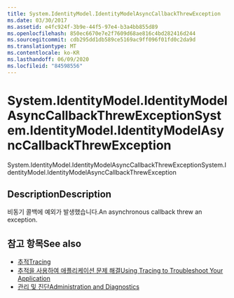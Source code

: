 ```yaml
---
title: System.IdentityModel.IdentityModelAsyncCallbackThrewException
ms.date: 03/30/2017
ms.assetid: e4fc924f-3b9e-44f5-97e4-b3a4bb855d89
ms.openlocfilehash: 850ec6670e7e2f7609d68ae816c4bd282416d244
ms.sourcegitcommit: cdb295dd1db589ce5169ac9ff096f01fd0c2da9d
ms.translationtype: MT
ms.contentlocale: ko-KR
ms.lasthandoff: 06/09/2020
ms.locfileid: "84598556"
---
```

# <a name="systemidentitymodelidentitymodelasynccallbackthrewexception"></a><span data-ttu-id="7d556-102">System.IdentityModel.IdentityModelAsyncCallbackThrewException</span><span class="sxs-lookup"><span data-stu-id="7d556-102">System.IdentityModel.IdentityModelAsyncCallbackThrewException</span></span>
<span data-ttu-id="7d556-103">System.IdentityModel.IdentityModelAsyncCallbackThrewException</span><span class="sxs-lookup"><span data-stu-id="7d556-103">System.IdentityModel.IdentityModelAsyncCallbackThrewException</span></span>  
  
## <a name="description"></a><span data-ttu-id="7d556-104">Description</span><span class="sxs-lookup"><span data-stu-id="7d556-104">Description</span></span>  
 <span data-ttu-id="7d556-105">비동기 콜백에 예외가 발생했습니다.</span><span class="sxs-lookup"><span data-stu-id="7d556-105">An asynchronous callback threw an exception.</span></span>  
  
## <a name="see-also"></a><span data-ttu-id="7d556-106">참고 항목</span><span class="sxs-lookup"><span data-stu-id="7d556-106">See also</span></span>

- [<span data-ttu-id="7d556-107">추적</span><span class="sxs-lookup"><span data-stu-id="7d556-107">Tracing</span></span>](index.md)
- [<span data-ttu-id="7d556-108">추적을 사용하여 애플리케이션 문제 해결</span><span class="sxs-lookup"><span data-stu-id="7d556-108">Using Tracing to Troubleshoot Your Application</span></span>](using-tracing-to-troubleshoot-your-application.md)
- [<span data-ttu-id="7d556-109">관리 및 진단</span><span class="sxs-lookup"><span data-stu-id="7d556-109">Administration and Diagnostics</span></span>](../index.md)
